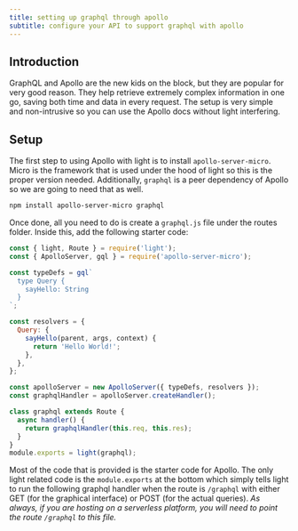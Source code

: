 ```yaml
---
title: setting up graphql through apollo
subtitle: configure your API to support graphql with apollo
---
```


## Introduction

GraphQL and Apollo are the new kids on the block, but they are popular for very good reason. They help retrieve extremely complex information in one go, saving both time and data in every request. The setup is very simple and non-intrusive so you can use the Apollo docs without light interfering.

## Setup

The first step to using Apollo with light is to install `apollo-server-micro`. Micro is the framework that is used under the hood of light so this is the proper version needed. Additionally, `graphql` is a peer dependency of Apollo so we are going to need that as well.

```bash
npm install apollo-server-micro graphql
```

Once done, all you need to do is create a `graphql.js` file under the routes folder. Inside this, add the following starter code:

```js
const { light, Route } = require('light');
const { ApolloServer, gql } = require('apollo-server-micro');

const typeDefs = gql`
  type Query {
    sayHello: String
  }
`;

const resolvers = {
  Query: {
    sayHello(parent, args, context) {
      return 'Hello World!';
    },
  },
};

const apolloServer = new ApolloServer({ typeDefs, resolvers });
const graphqlHandler = apolloServer.createHandler();

class graphql extends Route {
  async handler() {
    return graphqlHandler(this.req, this.res);
  }
}
module.exports = light(graphql);
```

Most of the code that is provided is the starter code for Apollo. The only light related code is the `module.exports` at the bottom which simply tells light to run the following graphql handler when the route is `/graphql` with either GET (for the graphical interface) or POST (for the actual queries). *As always, if you are hosting on a serverless platform, you will need to point the route `/graphql` to this file.*
